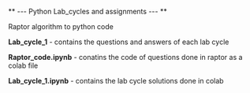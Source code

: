 ** --- Python Lab_cycles and assignments --- **

Raptor algorithm to python code

**Lab_cycle_1** - contains the questions and answers of each lab cycle


**Raptor_code.ipynb** - conatins the code of questions done in raptor as a colab file


**Lab_cycle_1.ipynb** - contains the lab cycle solutions done in colab
